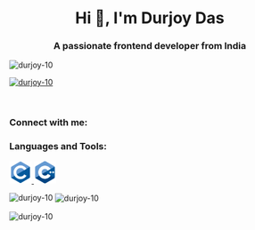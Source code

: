 <h1 align="center">Hi 👋, I'm Durjoy Das</h1>
<h3 align="center">A passionate frontend developer from India</h3>

<p align="left"> <img src="https://komarev.com/ghpvc/?username=durjoy-10&label=Profile%20views&color=0e75b6&style=flat" alt="durjoy-10" /> </p>

<p align="left"> <a href="https://github.com/ryo-ma/github-profile-trophy"><img src="https://github-profile-trophy.vercel.app/?username=durjoy-10" alt="durjoy-10" /></a> </p>

<p align="left"> <a href="https://twitter.com/" target="blank"><img src="https://img.shields.io/twitter/follow/?logo=twitter&style=for-the-badge" alt="" /></a> </p>

<h3 align="left">Connect with me:</h3>
<p align="left">
</p>

<h3 align="left">Languages and Tools:</h3>
<p align="left"> <a href="https://www.cprogramming.com/" target="_blank" rel="noreferrer"> <img src="https://raw.githubusercontent.com/devicons/devicon/master/icons/c/c-original.svg" alt="c" width="40" height="40"/> </a> <a href="https://www.w3schools.com/cpp/" target="_blank" rel="noreferrer"> <img src="https://raw.githubusercontent.com/devicons/devicon/master/icons/cplusplus/cplusplus-original.svg" alt="cplusplus" width="40" height="40"/> </a> </p>

<p><img align="left" src="https://github-readme-stats.vercel.app/api/top-langs?username=durjoy-10&show_icons=true&locale=en&layout=compact" alt="durjoy-10" /></p>

<p>&nbsp;<img align="center" src="https://github-readme-stats.vercel.app/api?username=durjoy-10&show_icons=true&locale=en" alt="durjoy-10" /></p>

<p><img align="center" src="https://github-readme-streak-stats.herokuapp.com/?user=durjoy-10&" alt="durjoy-10" /></p>
